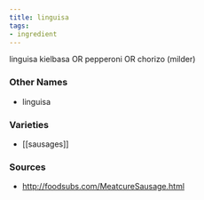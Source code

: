 ```yaml
---
title: linguisa
tags:
- ingredient
---
```

linguisa kielbasa OR pepperoni OR chorizo (milder)

### Other Names

* linguisa

### Varieties

* [[sausages]]

### Sources
* http://foodsubs.com/MeatcureSausage.html
